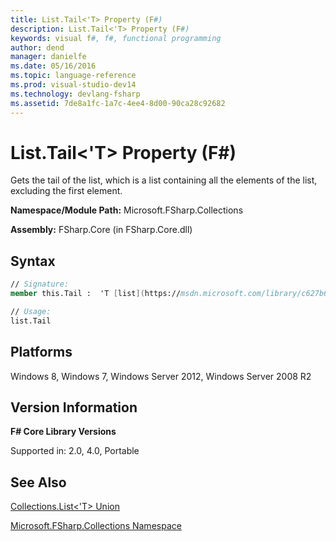 ```yaml
---
title: List.Tail<'T> Property (F#)
description: List.Tail<'T> Property (F#)
keywords: visual f#, f#, functional programming
author: dend
manager: danielfe
ms.date: 05/16/2016
ms.topic: language-reference
ms.prod: visual-studio-dev14
ms.technology: devlang-fsharp
ms.assetid: 7de8a1fc-1a7c-4ee4-8d00-90ca28c92682 
---
```


# List.Tail<'T> Property (F#)

Gets the tail of the list, which is a list containing all the elements of the list, excluding the first element.

**Namespace/Module Path:** Microsoft.FSharp.Collections

**Assembly:** FSharp.Core (in FSharp.Core.dll)


## Syntax

```fsharp
// Signature:
member this.Tail :  'T [list](https://msdn.microsoft.com/library/c627b668-477b-4409-91ed-06d7f1b3e4a7)

// Usage:
list.Tail
```

## Platforms
Windows 8, Windows 7, Windows Server 2012, Windows Server 2008 R2


## Version Information
**F# Core Library Versions**

Supported in: 2.0, 4.0, Portable

## See Also
[Collections.List&#60;'T&#62; Union](Collections.List%5B%27T%5D-Union-%5BFSharp%5D.md)

[Microsoft.FSharp.Collections Namespace](Microsoft.FSharp.Collections-Namespace.md)